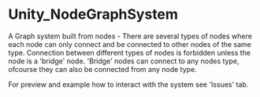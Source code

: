 # Unity_NodeGraphSystem

A Graph system built from nodes - There are several types of nodes where each node can only connect and be connected to other nodes of the same type.
Connection between different types of nodes is forbidden unless the node is a 'bridge' node.
'Bridge' nodes can connect to any nodes type, ofcourse they can also be connected from any node type.

For preview and example how to interact with the system see 'Issues' tab.
